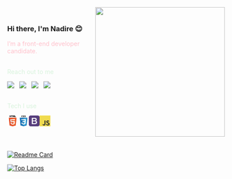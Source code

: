 <img src="https://media.giphy.com/media/fedryX7dMGMe6lgqDm/giphy.gif" width="300" height="300" align="right" />

<br />

### Hi there, I'm Nadire :blush:

<font color="pink">I’m a front-end developer candidate. </font>



<br />
<font color="#d8f3dc">Reach out to me </font>

<br />

[<img align="left" width="28" src="https://unpkg.com/simple-icons@v6/icons/linkedin.svg" />][Linkedin] 
[<img align="left" width="28" src="https://unpkg.com/simple-icons@v6/icons/hackerrank.svg"  />][Hackerrank]
[<img align="left" width="28" src="https://unpkg.com/simple-icons@v6/icons/stackoverflow.svg"  />][Stackoverflow]
[<img align="left" width="28" src="https://unpkg.com/simple-icons@v6/icons/medium.svg"  />][Medium]

<br />
<br />

<font color="#d8f3dc">Tech I use</font>

<img align="left" src="https://raw.githubusercontent.com/github/explore/80688e429a7d4ef2fca1e82350fe8e3517d3494d/topics/html/html.png" width="25" height="25"/>
<img align="left" src="https://raw.githubusercontent.com/github/explore/80688e429a7d4ef2fca1e82350fe8e3517d3494d/topics/css/css.png" width="25" height="25"/>
<img align="left" src="https://raw.githubusercontent.com/github/explore/80688e429a7d4ef2fca1e82350fe8e3517d3494d/topics/bootstrap/bootstrap.png" width="25" height="25"/>
<img align="left" src="https://raw.githubusercontent.com/github/explore/80688e429a7d4ef2fca1e82350fe8e3517d3494d/topics/javascript/javascript.png" width="25" height="25"/>

<br />

<br />

<br />

<br />

[![Readme Card](https://github-readme-stats.vercel.app/api?username=nadirekasap&repo=github-readme-stats&theme=panda)](https://github.com/nadirekasap/github-readme-stats)

[![Top Langs](https://github-readme-stats.vercel.app/api/top-langs/?username=nadirekasap&layout=compact&theme=panda)](https://github.com/nadirekasap/github-readme-stats)

<br />

[linkedin]: https://www.linkedin.com/in/nadirekasap/
[Hackerrank]: https://www.hackerrank.com/nadirecnkc
[Stackoverflow]: https://stackoverflow.com/users/17257264/nadirekasap
[Medium]: https://medium.com/@nadirekasap